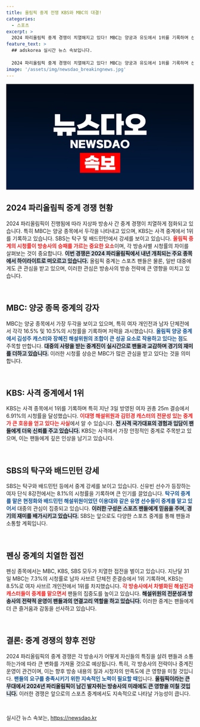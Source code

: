 ```yaml
---
title: 올림픽 중계 전쟁 KBS와 MBC의 대결!
categories:
  - 스포츠
excerpt: >
  2024 파리올림픽 중계 경쟁이 치열해지고 있다! MBC는 양궁과 유도에서 1위를 기록하며 선두에 올랐고, KBS는 사격에서 강세를 보였다. SBS는 탁구와 배드민턴으로 그 뒤를 추격하는 양상이다. 여러분은 어떤 종목의 중계를 보고 싶으신가요? 클릭해 확인하세요!
feature_text: >
  ## adskorea 실시간 뉴스 속보입니다.

  2024 파리올림픽 중계 경쟁이 치열해지고 있다! MBC는 양궁과 유도에서 1위를 기록하며 선두에 올랐고, KBS는 사격에서 강세를 보였다. SBS는 탁구와 배드민턴으로 그 뒤를 추격하는 양상이다. 여러분은 어떤 종목의 중계를 보고 싶으신가요? 클릭해 확인하세요!
image: '/assets/img/newsdao_breakingnews.jpg'
---
```


<p><img src="/assets/img/newsdao_breakingnews.jpg" alt="adskorea 속보" /></p>

<h2 data-ke-size="size26">2024 파리올림픽 중계 경쟁 현황</h2>

<p data-ke-size="size16">2024 파리올림픽이 진행됨에 따라 지상파 방송사 간 중계 경쟁이 치열하게 점화되고 있습니다. 특히 MBC는 양궁 종목에서 두각을 나타내고 있으며, KBS는 사격 중계에서 1위를 기록하고 있습니다. SBS는 탁구 및 배드민턴에서 강세를 보이고 있습니다. <b><span style="color: #ee2323;">올림픽 중계의 시청률이 방송사의 승패를 가르는 중요한 요소</span></b>이며, 각 방송사별 시청률의 차이를 살펴보는 것이 중요합니다. <b><span style="background-color: #21538527;">이번 경쟁은 2024 파리올림픽에서 내년 개최되는 주요 종목에서 하이라이트로 떠오르고 있습니다.</span></b> 올림픽 중계는 스포츠 팬들은 물론, 일반 대중에게도 큰 관심을 받고 있으며, 이러한 관심은 방송사의 방송 전략에 큰 영향을 미치고 있습니다.</p>

<p data-ke-size="size16">&nbsp;</p>

<h2 data-ke-size="size26">MBC: 양궁 종목 중계의 강자</h2>

<p data-ke-size="size16">MBC는 양궁 종목에서 가장 두각을 보이고 있으며, 특히 여자 개인전과 남자 단체전에서 각각 16.5% 및 10.5%의 시청률을 기록하며 저력을 과시했습니다. <b><span style="color: #1a5490;">올림픽 양궁 중계에서 김성주 캐스터와 장혜진 해설위원의 조합이 큰 성공 요소로 작용하고 있다는 점</span></b>도 주목할 만합니다. <b><span style="background-color: #21538527;">대중의 사랑을 받는 중계진이 실시간으로 팬들과 교감하며 경기의 재미를 더하고 있습니다.</span></b> 이러한 시청률 상승은 MBC가 많은 관심을 받고 있다는 것을 의미합니다.</p>

<p data-ke-size="size16">&nbsp;</p>

<h2 data-ke-size="size26">KBS: 사격 중계에서 1위</h2>

<p data-ke-size="size16">KBS는 사격 종목에서 1위를 기록하며 특히 지난 3일 방영된 여자 권총 25m 결승에서 6.91%의 시청률을 달성했습니다. <b><span style="color: #ee2323;">이대명 해설위원과 김민경 캐스터의 전문성 있는 중계가 큰 호응을 얻고 있다는 사실</span></b>에서 알 수 있습니다. <b><span style="background-color: #21538527;">전 사격 국가대표의 경험과 입담이 팬들에게 더욱 신뢰를 주고 있습니다.</span></b> KBS는 사격에서 가장 안정적인 중계로 주목받고 있으며, 이는 팬들에게 깊은 인상을 남기고 있습니다.</p>

<p data-ke-size="size16">&nbsp;</p>

<h2 data-ke-size="size26">SBS의 탁구와 배드민턴 강세</h2>

<p data-ke-size="size16">SBS는 탁구와 배드민턴 등에서 중계 강세를 보이고 있습니다. 신유빈 선수가 등장하는 여자 단식 8강전에서는 8.1%의 시청률을 기록하며 큰 인기를 끌었습니다. <b><span style="color: #1a5490;">탁구의 중계를 맡은 현정화와 배드민턴 해설위원이었던 이용대와 같은 유명 선수들이 중계를 맡고 있어서</span></b> 대중의 관심이 집중되고 있습니다. <b><span style="background-color: #21538527;">이러한 구성은 스포츠 팬들에게 믿음을 주며, 경기의 재미를 배가시키고 있습니다.</span></b> SBS는 앞으로도 다양한 스포츠 중계를 통해 팬들과 소통할 계획입니다.</p>

<p data-ke-size="size16">&nbsp;</p>

<h2 data-ke-size="size26">펜싱 중계의 치열한 접전</h2>

<p data-ke-size="size16">펜싱 종목에서는 MBC, KBS, SBS 모두가 치열한 접전을 벌이고 있습니다. 지난달 31일 MBC는 7.3%의 시청률로 남자 사브르 단체전 준결승에서 1위 기록하며, KBS는 8.5%로 여자 사브르 개인전에서 1위를 차지했습니다. <b><span style="color: #ee2323;">각 방송사에서 차별화된 해설진과 캐스터들이 중계를 맡으면서</span></b> 팬들의 집중도를 높이고 있습니다. <b><span style="background-color: #21538527;">해설위원의 전문성과 방송사의 전략적 운영이 팬들과의 연결고리 역할을 하고 있습니다.</span></b> 이러한 중계는 팬들에게 더 큰 즐거움과 감동을 선사하고 있습니다.</p>

<p data-ke-size="size16">&nbsp;</p>

<h2 data-ke-size="size26">결론: 중계 경쟁의 향후 전망</h2>

<p data-ke-size="size16">2024 파리올림픽의 중계 경쟁은 각 방송사가 어떻게 자신들의 특징을 살려 팬들과 소통하는가에 따라 큰 변화를 가져올 것으로 예상됩니다. 특히, 각 방송사의 전략이나 중계진 운영이 관건이며, 이는 향후 방송 내용의 질과 시청자의 만족도에 큰 영향을 미칠 것입니다. <b><span style="color: #1a5490;">팬들의 요구를 충족시키기 위한 지속적인 노력이 필요할 때</span></b>입니다. <b><span style="background-color: #21538527;">올림픽이라는 큰 무대에서 2024년 파리올림픽이 남긴 발자취는 방송사의 미래에도 큰 영향을 미칠 것입니다.</span></b> 이러한 경쟁은 앞으로의 스포츠 중계에서도 지속적으로 나타날 가능성이 큽니다.</p>

<p data-ke-size="size16">&nbsp;</p>
실시간 뉴스 속보는, <a href="https://newsdao.kr" rel="dofollow">https://newsdao.kr</a>



